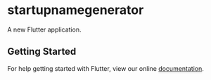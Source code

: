 # startupnamegenerator

A new Flutter application.

## Getting Started

For help getting started with Flutter, view our online
[documentation](https://flutter.io/).
